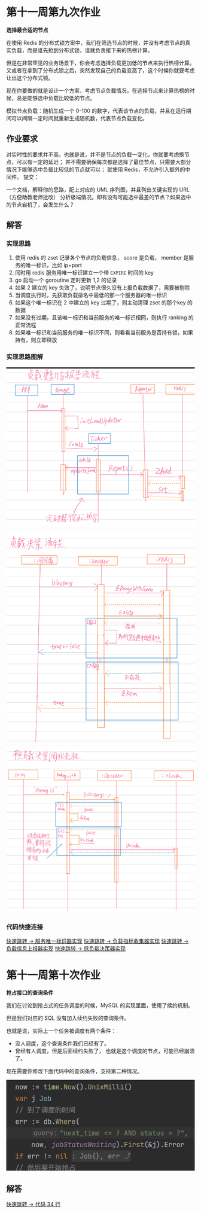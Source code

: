 # 第十一周第九次作业

**选择最合适的节点**

在使用 Redis 的分布式锁方案中，我们在筛选节点的时候，并没有考虑节点的真实负载，而是谁先抢到分布式锁，谁就负责接下来的热榜计算。

但是在非常罕见的业务场景下，你会考虑选择负载更加低的节点来执行热榜计算。又或者在拿到了分布式锁之后，突然发现自己的负载变高了，这个时候你就要考虑让出这个分布式锁。

现在你要做的就是设计一个方案，考虑节点负载情况，在选择节点来计算热榜的时候，总是能够选中负载比较低的节点。

模拟节点负载：随机生成一个 0-100 的数字，代表该节点的负载，并且在运行期间可以间隔一定时间就重新生成随机数，代表节点负载变化。

## 作业要求

对实时性的要求并不高。也就是说，并不是节点的负载一变化，你就要考虑换节点，可以有一定的延迟；
并不需要确保每次都是选择了最佳节点，只需要大部分情况下能够选中负载比较低的节点就可以；
就使用 Redis，不允许引入额外的中间件。
提交：

一个文档，解释你的思路，配上对应的 UML 序列图，并且列出关键实现的 URL（方便助教老师批改）
分析极端情况。即有没有可能选中最差的节点？如果选中的节点宕机了，会发生什么？

## 解答

### 实现思路

1. 使用 redis 的 zset 记录各个节点的负载信息， score 是负载， member 是服务的唯一标识，比如 ip+port
2. 同时用 redis 服务用唯一标识建立一个带 `EXPIRE` 时间的 key
3. go 启动一个 goroutine 定时更新 1,2 的记录
4. 如果 2 建立的 key 失效了，说明节点很久没有上报负载数据了，需要被剔除
5. 当调度执行时，先获取负载排名中最低的那一个服务器的唯一标识
6. 如果这个唯一标识在 2 中建立的 key 过期了，则主动清理 zset 的那个key 的数据
7. 如果没有过期，且该唯一标识和当前服务的唯一标识相同，则执行 ranking 的正常流程
8. 如果唯一标识和当前服务的唯一标识不同，则看看当前服务是否持有锁，如果持有，则立即释放

### 实现思路图解

![image-20240217202000010](./assets/image-20240217202000010.png)

![image-20240217202117865](./assets/image-20240217202117865.png)

![image-20240217202159534](./assets/image-20240217202159534.png)

### 代码快捷连接

[快速跳转 -> 服务唯一标识器实现](./webook/internal/loaddecider/server_identity.go)
[快速跳转 -> 负载指标收集器实现](./webook/internal/loaddecider/load_gauge.go)
[快速跳转 -> 负载信息上报器实现](./webook/internal/loaddecider/load_reporter.go)
[快速跳转 -> 低负载决策器实现](./webook/internal/loaddecider/decider.go)

# 第十一周第十次作业

**抢占接口的查询条件**

我们在讨论到抢占式的任务调度的时候，MySQL 的实现里面，使用了续约机制。

但是我们对应的 SQL 没有加入续约失败的查询条件。

也就是说，实际上一个任务被调度有两个条件：

* 没人调度，这个查询条件我们已经有了。
* 曾经有人调度，但是后面续约失败了， 也就是这个调度的节点，可能已经崩溃了。

现在需要你修改下面代码中的查询条件，支持第二种情况。

![img](./assets/image1.webp)

## 解答

[快速跳转 -> 代码 34 行](./webook/internal/repository/dao/job.go#L36)